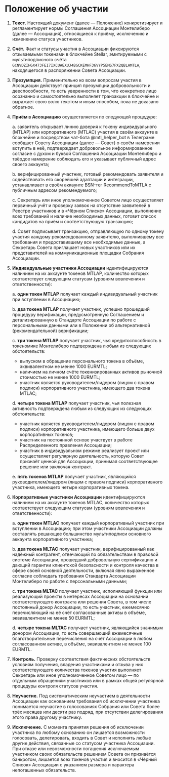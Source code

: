 Положение об участии
====================

1. **Текст.** Настоящий документ (далее — Положение) конкретизирует и регламентирует нормы Соглашения Ассоциации
   Монтелиберо (далее — Ассоциация), относящиеся к приёму, исключению и изменению статуса участников.


2. **Счёт.** Факт и статусы участия в Ассоциации фиксируются отзываемыми токенами в блокчейне Stellar, эмитируемыми с
   мультиподписного счёта `GCNVDZIHGX473FEI7IXCUAEXUJ4BGCKEMHF36VYP5EMS7PX2QBLAMTLA`, 
   находящегося в распоряжении Совета Ассоциации.


3. **Презумпция.** Применительно ко всем вопросам участия в Ассоциации действует принцип презумпции добровольности и
   дееспособности, то есть уверенности в том, что конкретное лицо осознанно и самостоятельно выполняет транзакции в
   блокчейне и выражает свою волю текстом и иным способом, пока не доказано обратное.


4. **Приём в Ассоциацию** осуществляется по следующей процедуре:

   a. заявитель открывает линию доверия к токену индивидуального (MTLAP) или корпоративного (MTLAC) участия в своём
   аккаунте в блокчейне и посредством чат-бота @mtl_helper_bot в Телеграме сообщает Совету Ассоциации (далее — Совет) о
   своём намерении вступить в неё, подтверждает добровольное информированное согласие с духом и буквой Соглашения 
   Ассоциации Монтелиберо и твёрдое намерение соблюдать его и указывает публичный адрес своего аккаунта;
   
   b. верифицированный участник, готовый рекомендовать заявителя и содействовать его скорейшей адаптации и интеграции, 
   устанавливает в своём аккаунте BSN-тег RecommendToMTLA с публичным адресом рекомендуемого;

   c. Секретарь или иное уполномоченное Советом лицо осуществляет первичный учёт и проверку заявок на отсутствие
   заявителей в Реестре участников и в «Чёрном Списке» Ассоциации, выполнение всех требований и наличие необходимых
   данных, готовит список кандидатов на приём и соответствующую транзакцию;

   d. Совет подписывает транзакцию, отправляющую по одному токену участия каждому рекомендованному заявителю, 
   выполнившему все требования и предоставившему все необходимые данные, а Секретарь Совета приглашает новых участников 
   или их представителей на коммуникационные площадки Собрания Ассоциации.


5. **Индивидуальные участники Ассоциации** идентифицируются наличием на их аккаунте токенов MTLAP, количество которых
   соответствует следующим статусам (уровням вовлечения и ответственности):

   a. **один токен MTLAP** получает каждый индивидуальный участник при вступлении в Ассоциацию;

   b. **два токена MTLAP** получает участник, успешно прошедший процедуру верификации, предусмотренную Соглашением и
   детализированную в Стандарте Ассоциации по работе с персональными данными или в Положении об альтернативной 
   (рекомендательной) верификации;

   c. **три токена MTLAP** получает участник, чья кредитоспособность в токеномике Монтелиберо подтверждена любым из
   следующих обстоятельств:
    - выпуском в обращение персонального токена в объёме, эквивалентном не менее 1000 EURMTL;
    - наличием на личном счёте токенизированных активов рыночной стоимостью не менее 1000 EURMTL;
    - участник является руководителем/лидером (лицом с правом подписи) корпоративного участника, имеющего два токена
      MTLAC;

   d. **четыре токена MTLAP** получает участник, чья полезная активность подтверждена любым из следующих из следующих
   обстоятельств:
    - участник является руководителем/лидером (лицом с правом подписи) корпоративного участника, имеющего больше двух
      корпоративных токенов;
    - участник на постоянной основе участвует в работе Распределенного правления Ассоциации;
    - участник в индивидуальном режиме реализует проект или осуществляет регулярную деятельность, которую Совет признаёт
      ценной для Ассоциации, принимая соответствующее решение или заключая контракт.

   e. **пять токенов MTLAP** получает участник, являющийся руководителем/лидером (лицом с правом подписи) корпоративного
   участника, имеющего четыре корпоративных токена.


6. **Корпоративные участники Ассоциации** идентифицируются наличием на их аккаунте токенов MTLAC, количество которых
   соответствует следующим статусам (уровням вовлечения и ответственности):

   a. **один токен MTLAC** получает каждый корпоративный участник при вступлении в Ассоциацию; при этом участники
   Ассоциации должны составлять решающее большинство мультиподписи основного аккаунта корпоративного участника;

   b. **два токена MLTAC** получает участник, верифицированный как надёжный контрагент, отвечающий по обязательствам в
   правовой системе Ассоциации, прошедший добровольную сертификацию и дающий гарантии клиентской безопасности и контроля
   качества в сфере своей основной деятельности, включая явно выраженное согласие соблюдать требования Стандарта
   Ассоциации Монтелиберо по работе с персональными данными;

   c. **три токена MLTAC** получает участник, исполняющий функции или реализующий проекты в интересах Ассоциации на
   основании соответствующего контракта или решения Совета, в том числе постоянный донор Ассоциации, то есть участник, 
   ежемесячно перечисляющий на её счёт согласованные активы в объёме, эквивалентном не менее 50 EURMTL;

   d. **четыре токена MLTAC** получает участник, являющийся значимым донором Ассоциации, то есть совершающий ежемесячные
   благотворительные перечисления на счёт Ассоциации в любом согласованном активе, в объёме, эквивалентном не менее 100
   EURMTL.


7. **Контроль.** Проверку соответствия фактических обстоятельств условиям получения, владения участниками и отзыва у них
   соответствующего количества токенов участия выполняет Секретарь или иное уполномоченное Советом лицо — по отдельным
   обращениям участников или в рамках общей регулярной процедуры контроля статусов участия.


8. **Неучастие.** Под систематическим неучастием в деятельности Ассоциации как основанием требования об исключении
   участника понимается неучастие в голосованиях Собрания или Совета более трёх месяцев или десяти раз подряд, при
   отсутствии делегирования этого права другому участнику.


9. **Исключение.** С момента принятия решения об исключении участника по любому основанию он лишается возможности
   голосовать, делегировать, входить в Совет и исполнять любые другие действия, связанные со статусом участника
   Ассоциации. При отказе или невозможности погашения исключаемым участником своих обязательств решением Совета он
   признаётся банкротом, лишается всех токенов участия и вносится в «Чёрный Список» Ассоциации с указанием размера и
   характера непогашенных обязательств.

